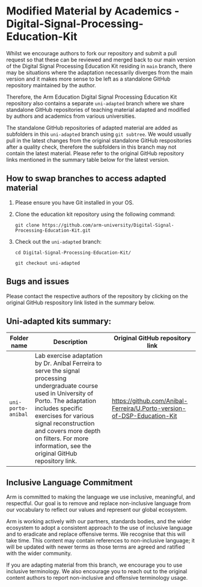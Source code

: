 
# Modified Material by Academics - Digital-Signal-Processing-Education-Kit

Whilst we encourage authors to fork our repository and submit a pull request so that these can be reviewed and merged back to our main version of the Digital Signal Processing Education Kit residing in `main` branch, there may be situations where the adaptation necessarily diverges from the main version and it makes more sense to be left as a standalone GitHub repository maintained by the author. 

Therefore, the Arm Education Digital Signal Processing Education Kit repository also contains a separate `uni-adapted` branch where we share standalone GitHub repositories of teaching material adapted and modified by authors and academics from various universities.  

The standalone GitHub repositories of adapted material are added as subfolders in this `uni-adapted` branch using `git subtree`. We would usually pull in the latest changes from the original standalone GitHub respositories after a quality check, therefore the subfolders in this branch may not contain the latest material. Please refer to the original GitHub repository links mentioned in the summary table below for the latest version. 

## How to swap branches to access adapted material
1. Please ensure you have Git installed in your OS. 
2. Clone the education kit repository using the following command:
    
    `git clone https://github.com/arm-university/Digital-Signal-Processing-Education-Kit.git`

3. Check out the `uni-adapted` branch:

    `cd Digital-Signal-Processing-Education-Kit/`
    
    `git checkout uni-adapted`


## Bugs and issues
Please contact the respective authors of the repository by clicking on the original GitHub respository link listed in the summary below. 

## Uni-adapted kits summary:

| Folder name           | Description | Original GitHub repository link |
| -----------           | ----------- | ------------------------------- | 
| `uni-porto-anibal`      | Lab exercise adaptation by Dr. Aníbal Ferreira to serve the signal processing undergraduate course used in University of Porto. The adaptation includes specific exercises for various signal reconstruction and covers more depth on filters. For more information, see the original GitHub repository link.                                                                   |  https://github.com/Anibal-Ferreira/U.Porto-version-of-DSP-Education-Kit | 



## Inclusive Language Commitment
Arm is committed to making the language we use inclusive, meaningful, and respectful. Our goal is to remove and replace non-inclusive language from our vocabulary to reflect our values and represent our global ecosystem.
 
Arm is working actively with our partners, standards bodies, and the wider ecosystem to adopt a consistent approach to the use of inclusive language and to eradicate and replace offensive terms. We recognise that this will take time. This content may contain references to non-inclusive language; it will be updated with newer terms as those terms are agreed and ratified with the wider community. 

If you are adapting material from this branch, we encourage you to use inclusive terminology. We also encourage you to reach out to the original content authors to report non-inclusive and offensive terminology usage.
